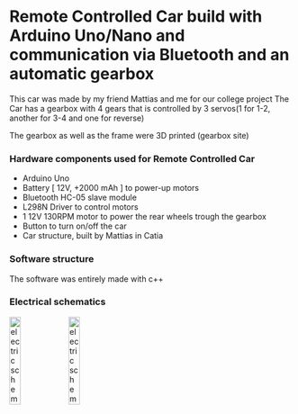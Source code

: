 # Remote Controlled Car build with Arduino Uno/Nano and communication via Bluetooth and an automatic gearbox

This car was made by my friend Mattias and me for our college project
The Car has a gearbox with 4 gears that is controlled by 3 servos(1 for 1-2, another for 3-4 and one for reverse)

The gearbox as well as the frame were 3D printed
(gearbox site)

### Hardware components used for Remote Controlled Car

- Arduino Uno
- Battery [ 12V, +2000 mAh ] to power-up motors
- Bluetooth HC-05 slave module
- L298N Driver to control motors
- 1 12V 130RPM motor to power the rear wheels trough the gearbox
- Button to turn on/off the car
- Car structure, built by Mattias in Catia

### Software structure

The software was entirely made with c++

### Electrical schematics

<img src="doc/electric1.jpg" width="20%" alt="electric scheme">
<img src="doc/electric2.jpg" width="20%" alt="electric scheme">




